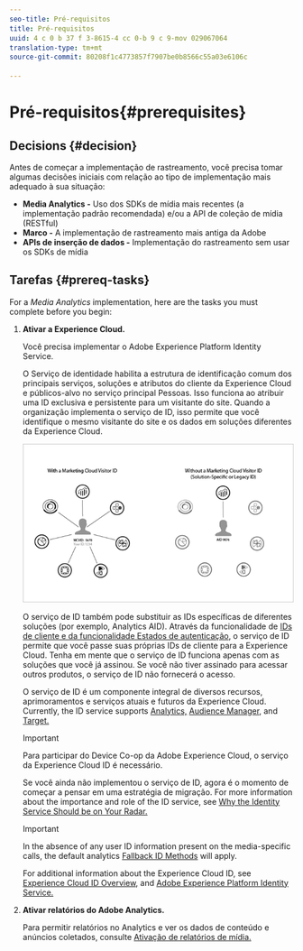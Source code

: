 ```yaml
---
seo-title: Pré-requisitos
title: Pré-requisitos
uuid: 4 c 0 b 37 f 3-8615-4 cc 0-b 9 c 9-mov 029067064
translation-type: tm+mt
source-git-commit: 80208f1c4773857f7907be0b8566c55a03e6106c

---
```



# Pré-requisitos{#prerequisites}

## Decisions {#decision}

Antes de começar a implementação de rastreamento, você precisa tomar algumas decisões iniciais com relação ao tipo de implementação mais adequado à sua situação:

* **Media Analytics -** Uso dos SDKs de mídia mais recentes (a implementação padrão recomendada) e/ou a API de coleção de mídia (RESTful)
* **Marco -** A implementação de rastreamento mais antiga da Adobe
* **APIs de inserção de dados -** Implementação do rastreamento sem usar os SDKs de mídia

## Tarefas {#prereq-tasks}

For a *Media Analytics* implementation, here are the tasks you must complete before you begin:

1. **Ativar a Experience Cloud.**

   Você precisa implementar o Adobe Experience Platform Identity Service.

   O Serviço de identidade habilita a estrutura de identificação comum dos principais serviços, soluções e atributos do cliente da Experience Cloud e públicos-alvo no serviço principal Pessoas. Isso funciona ao atribuir uma ID exclusiva e persistente para um visitante do site. Quando a organização implementa o serviço de ID, isso permite que você identifique o mesmo visitante do site e os dados em soluções diferentes da Experience Cloud.

   ![](assets/mc_id_service_graphic.png)

   O serviço de ID também pode substituir as IDs específicas de diferentes soluções (por exemplo, Analytics AID). Através da funcionalidade de [IDs de cliente e da funcionalidade Estados de autenticação](https://marketing.adobe.com/resources/help/en_US/mcvid/mcvid-authenticated-state.html), o serviço de ID permite que você passe suas próprias IDs de cliente para a Experience Cloud. Tenha em mente que o serviço de ID funciona apenas com as soluções que você já assinou. Se você não tiver assinado para acessar outros produtos, o serviço de ID não fornecerá o acesso.

   O serviço de ID é um componente integral de diversos recursos, aprimoramentos e serviços atuais e futuros da Experience Cloud. Currently, the ID service supports [Analytics,](https://www.adobe.com/marketing-cloud/web-analytics.html) [Audience Manager,](https://www.adobe.com/marketing-cloud/data-management-platform.html) and [Target.](https://www.adobe.com/marketing-cloud/testing-targeting.html)

   >[!IMPORTANT]
   >
   >Para participar do Device Co-op da Adobe Experience Cloud, o serviço da Experience Cloud ID é necessário.

   Se você ainda não implementou o serviço de ID, agora é o momento de começar a pensar em uma estratégia de migração. For more information about the importance and role of the ID service, see [Why the Identity Service Should be on Your Radar.](https://blogs.adobe.com/digitalmarketing/analytics/why-new-adobe-marketing-cloud-id-service-should-be-on-your-radar/)

   >[!IMPORTANT]
   >
   >In the absence of any user ID information present on the media-specific calls, the default analytics [Fallback ID Methods](https://docs-author.corp.adobe.com/content/help/en/analytics/implementation/javascript-implementation/unique-visitors/visid-fallback.html) will apply.

   For additional information about the Experience Cloud ID, see [Experience Cloud ID Overview,](https://marketing.adobe.com/resources/help/en_US/mcvid/mcvid-overview.html) and [Adobe Experience Platform Identity Service.](https://marketing.adobe.com/resources/help/en_US/mcvid/)

1. **Ativar relatórios do Adobe Analytics.**

   Para permitir relatórios no Analytics e ver os dados de conteúdo e anúncios coletados, consulte [Ativação de relatórios de mídia.](../media-reports/media-reports-enable.md)

